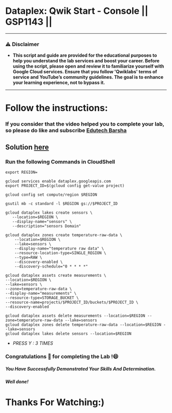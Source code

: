 # Dataplex: Qwik Start - Console || GSP1143 ||
---
### ⚠️ Disclaimer
- **This script and guide are provided for  the educational purposes to help you understand the lab services and boost your career. Before using the script, please open and review it to familiarize yourself with Google Cloud services. Ensure that you follow 'Qwiklabs' terms of service and YouTube’s community guidelines. The goal is to enhance your learning experience, not to bypass it.**
---
# Follow the instructions:
### If you consider that the video helped you to complete your lab, so please do like and subscribe [Edutech Barsha](https://www.youtube.com/@edutechbarsha)
## Solution [here](https://youtu.be/ydG0fwzHtAA)

### Run the following Commands in CloudShell

```
export REGION=
```
```
gcloud services enable dataplex.googleapis.com 
export PROJECT_ID=$(gcloud config get-value project)

gcloud config set compute/region $REGION

gsutil mb -c standard -l $REGION gs://$PROJECT_ID

gcloud dataplex lakes create sensors \
   --location=$REGION \
   --display-name="sensors" \
   --description="sensors Domain"

gcloud dataplex zones create temperature-raw-data \
    --location=$REGION \
    --lake=sensors \
    --display-name="temperature raw data" \
    --resource-location-type=SINGLE_REGION \
    --type=RAW \
    --discovery-enabled \
    --discovery-schedule="0 * * * *"

gcloud dataplex assets create measurements \
--location=$REGION \
--lake=sensors \
--zone=temperature-raw-data \
--display-name="measurements" \
--resource-type=STORAGE_BUCKET \
--resource-name=projects/$PROJECT_ID/buckets/$PROJECT_ID \
--discovery-enabled 
```
```
gcloud dataplex assets delete measurements --location=$REGION --zone=temperature-raw-data --lake=sensors 
gcloud dataplex zones delete temperature-raw-data --location=$REGION --lake=sensors
gcloud dataplex lakes delete sensors --location=$REGION
```
- *PRESS Y : 3 TIMES*

### Congratulations 🎉 for completing the Lab !😄

##### *You Have Successfully Demonstrated Your Skills And Determination.*

#### *Well done!*

# Thanks For Watching:)

